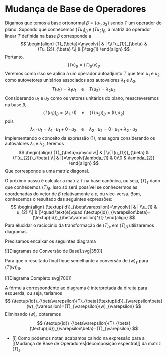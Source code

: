 $\newcommand\mycolv[1]{\begin{bmatrix}#1\end{bmatrix}}$
# Mudança de Base de Operadores

Digamos que temos a base ortonormal $\beta=\{u_{1},u_{2}\}$ sendo $T$ um operador do plano. Supondo que conhecemos $(Tu_{1})_{\beta}$ e $(Tu_{2})_{\beta}$, a matriz do operador linear $T$ definida na base $\beta$ corresponde a
$$
\begin{align}
(T)_{\beta}=\mycolv{| & | \\(Tu_{1})_{\beta} & (Tu_{2})_{\beta} \\| & |}\tag{1}
\end{align}
$$
Portanto,
$$
(Tv)_{\beta}=(T)_{\beta}(v)_{\beta}
$$
Veremos como isso se aplica a um operador autoadjunto $T$ que tem $u_{1}$ e $u_{2}$ como autovetores unitários associados aos autovalores $\lambda_{1}$ e $\lambda_{2}$.
$$
T(u_{1})=\lambda_{1}u_{1}\quad \text{e} \quad T(u_{2})=\lambda_{2}u_{2}
$$
Considerando $u_{1}$ e $u_{2}$ como os vetores unitários do plano, reescreveremos na base $\beta$,
$$
(T(u_{1}))_{\beta}=(\lambda_{1},0)\quad \text{e}\quad (T(u_{2}))_{\beta}=(0,\lambda_{2})
$$
pois
$$
\lambda_{1}\cdot u_{1}=\lambda_{1}\cdot u_{1}+0\cdot u_{2}\quad \text{e}\quad \lambda_{2}\cdot u_{2}=0\cdot u_{1}+\lambda_{2}\cdot u_{2}
$$
Implementando o conceito da expressão $(1)$, mas agora considerando os autovalores $\lambda_{1}$ e $\lambda_{2}$, teremos
$$
\begin{align}
(T)_{\beta}=\mycolv{| & | \\(T(u_{1}))_{\beta} & (T(u_{2}))_{\beta} \\| & |}=\mycolv{\lambda_{1} & 0\\0 & \lambda_{2}}
\end{align}
$$
Que corresponde a uma matriz diagonal.

O próximo passo é calcular a matriz $T$ na base canônica, ou seja, $(T)_{\varepsilon}$ dado que conhecemos $(T)_{\beta}$. Isso só será possível se conhecermos as coordenadas do vetor de $\beta$ relativamente a $\varepsilon$, ou vice-versa. Bom, conhecemos o resultado das seguintes expressões:
$$
\begin{align}
(\textup{id})_{\beta\varepsilon}=\mycolv{| & | \\u_{1} & u_{2} \\| & |}\quad \text{e}\quad (\textup{id})_{\varepsilon\beta}=(\textup{id})_{\beta\varepsilon}^{t}  
\end{align}
$$
Para elucidar o raciocínio da transformação de $(T)_{\varepsilon}$ em $(T)_{\beta}$ utilizaremos diagramas.

Precisamos encaixar os seguintes diagrama

![[Diagramas de Conversão de Base1.svg|350]]

Para que o resultado final fique semelhante à conversão de $(w)_{\varepsilon}$ para $(T(w))_{\beta}$.

![[Diagrama Completo.svg|700]]

A fórmula correspondente ao diagrama é interpretada da direita para esquerda, ou seja, teríamos
$$
(\textup{id})_{\beta\varepsilon}(T)_{\beta}(\textup{id})_{\varepsilon\beta}(w)_{\varepsilon}=(T)_{\varepsilon}(w)_{\varepsilon}
$$
Eliminando $(w)_{\varepsilon}$ obteremos
$$
(\textup{id})_{\beta\varepsilon}(T)_{\beta}(\textup{id})_{\varepsilon\beta}=(T)_{\varepsilon}
$$
- [i] Como podemos notar, acabamos caindo na expressão para a [[Mudança de Base de Operadores|decomposição espectral]] da matriz $(T)_{\varepsilon}$.